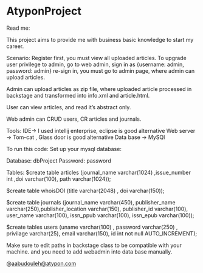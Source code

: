 # AtyponProject

Read me:

This project aims to provide me with business basic knowledge to start my career.

Scenario:
Register first, you must view all uploaded articles.
To upgrade user privilege to admin, go to web admin, sign in as {username: admin, password: admin}
re-sign in, you must go to admin page, where admin can upload articles.

Admin can upload articles as zip file, where uploaded article processed in backstage and transformed into info.xml and article.html.

User can view articles, and read it’s abstract only.

Web admin  can CRUD users,  CR articles and journals.

Tools:
IDE→ I used intellij enterprise, eclipse  is good alternative
Web server → Tom-cat , Glass door is good alternative
Data base → MySQl


To run this code:
Set up your mysql database:

Database: dbProject
Password: password

Tables:
$create table articles (journal_name varchar(1024) ,issue_number int ,doi varchar(100), path varchar(1024));

$create table whoisDOI (title varchar(2048) , doi varchar(150));

$create table journals (journal_name varchar(450), publisher_name varchar(250),publisher_location varchar(150), publisher_id varchar(100), user_name varchar(100), issn_ppub varchar(100), issn_epub varchar(100));

$create tables users (uname varchar(100) , password  varchar(250) , privilage varchar(25), email          varchar(150), id int not null AUTO_INCREMENT);

Make sure to edit paths in backstage class to be compatible with your machine.
and you  need to add webadmin into data base manually. 

@aabudouleh@atypon.com

